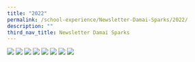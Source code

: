 ```yaml
---
title: "2022"
permalink: /school-experience/Newsletter-Damai-Sparks/2022/
description: ""
third_nav_title: Newsletter Damai Sparks
---
```


![](/images/DamaiBuzz/2022%20DMP%20SPARKs-page-001.jpeg)
![](/images/DamaiBuzz/2022%20DMP%20SPARKs-page-002.jpeg)
![](/images/DamaiBuzz/2022%20DMP%20SPARKs-page-003.jpeg)
![](/images/DamaiBuzz/2022%20DMP%20SPARKs-page-004.jpeg)
![](/images/DamaiBuzz/2022%20DMP%20SPARKs-page-005.jpeg)
![](/images/DamaiBuzz/2022%20DMP%20SPARKs-page-006.jpeg)
![](/images/DamaiBuzz/2022%20DMP%20SPARKs-page-007.jpeg)
![](/images/DamaiBuzz/2022%20DMP%20SPARKs-page-008.jpeg)